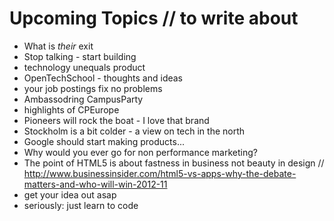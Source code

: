 # Upcoming Topics // to write about

 * What is *their* exit 
 * Stop talking - start building
 * technology unequals product
 * OpenTechSchool - thoughts and ideas
 * your job postings fix no problems
 * Ambassodring CampusParty
 * highlights of CPEurope
 * Pioneers will rock the boat - I love that brand
 * Stockholm is a bit colder - a view on tech in the north
 * Google should start making products...
 * Why would you ever go for non performance marketing?
 * The point of HTML5 is about fastness in business not beauty in design // http://www.businessinsider.com/html5-vs-apps-why-the-debate-matters-and-who-will-win-2012-11
 * get your idea out asap
 * seriously: just learn to code